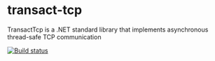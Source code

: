 # transact-tcp
TransactTcp is a .NET standard library that implements asynchronous thread-safe TCP communication

[![Build status](https://ci.appveyor.com/api/projects/status/hifsb3m5ifxadwn1?svg=true)](https://ci.appveyor.com/project/adospace/transact-tcp)
